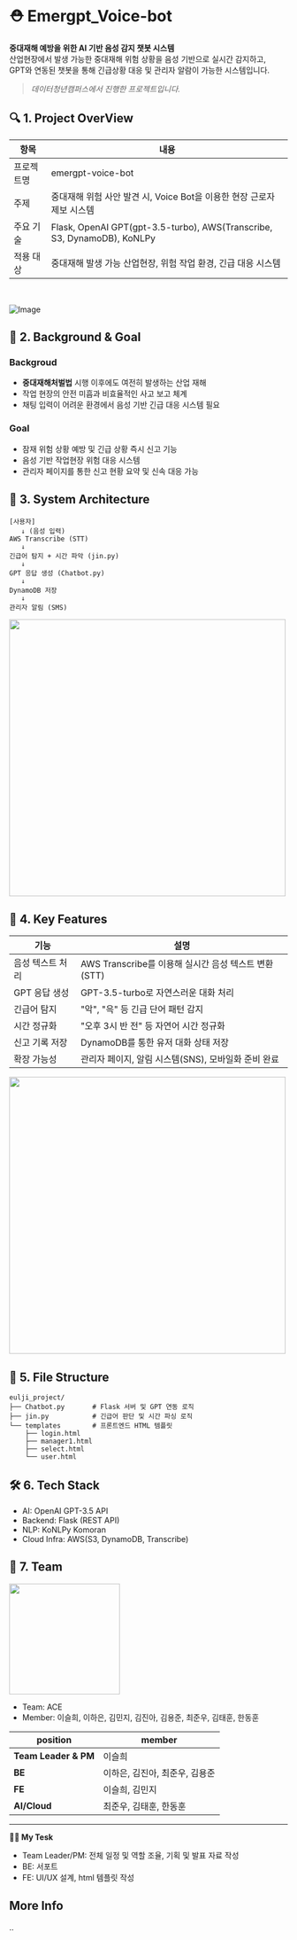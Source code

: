 # ⛑️ Emergpt_Voice-bot
**중대재해 예방을 위한 AI 기반 음성 감지 챗봇 시스템**  
산업현장에서 발생 가능한 중대재해 위험 상황을 음성 기반으로 실시간 감지하고,  
GPT와 연동된 챗봇을 통해 긴급상황 대응 및 관리자 알람이 가능한 시스템입니다.

> *데이터청년캠퍼스에서 진행한 프로젝트입니다.* 

## 🔍 1. Project OverView
| 항목 | 내용 |
| --------- | ----- |
| 프로젝트명 | emergpt-voice-bot |
| 주제 | 중대재해 위험 사안 발견 시, Voice Bot을 이용한 현장 근로자 제보 시스템 |
| 주요 기술 | Flask, OpenAI GPT(gpt-3.5-turbo), AWS(Transcribe, S3, DynamoDB), KoNLPy |
| 적용 대상 | 중대재해 발생 가능 산업현장, 위험 작업 환경, 긴급 대응 시스템 |   
<br/>
  
![Image](https://github.com/user-attachments/assets/a0eff313-bf3a-4da3-a542-b712886a1324)
  
## 🎯 2. Background & Goal
### Backgroud
- **중대재해처벌법** 시행 이후에도 여전히 발생하는 산업 재해
- 작업 현장의 안전 미흡과 비효율적인 사고 보고 체계
- 채팅 입력이 어려운 환경에서 음성 기반 긴급 대응 시스템 필요
### Goal
- 잠재 위험 상황 예방 및 긴급 상황 즉시 신고 기능
- 음성 기반 작업현장 위험 대응 시스템
- 관리자 페이지를 통한 신고 현황 요약 및 신속 대응 가능

## 🧱 3. System Architecture
```
[사용자]
   ↓ (음성 입력)
AWS Transcribe (STT)
   ↓
긴급어 탐지 + 시간 파악 (jin.py)
   ↓
GPT 응답 생성 (Chatbot.py)
   ↓
DynamoDB 저장
   ↓
관리자 알림 (SMS)
```
<img src="https://github.com/user-attachments/assets/bdeba10d-447c-47e8-8933-fab6bbcba933" width="500"/>


## 📌 4. Key Features
| 기능 | 설명 |
|------|------|
| 음성 텍스트 처리 | AWS Transcribe를 이용해 실시간 음성 텍스트 변환(STT) |
| GPT 응답 생성 | GPT-3.5-turbo로 자연스러운 대화 처리 |
| 긴급어 탐지 | "악", "윽" 등 긴급 단어 패턴 감지 |
| 시간 정규화 | "오후 3시 반 전" 등 자연어 시간 정규화 |
| 신고 기록 저장 | DynamoDB를 통한 유저 대화 상태 저장 |
| 확장 가능성 | 관리자 페이지, 알림 시스템(SNS), 모바일화 준비 완료 |

<img src="https://github.com/user-attachments/assets/d045cc9f-cf1e-422d-8181-fff113689c7c" width="500"/>

## 📁 5. File Structure
```
eulji_project/
├── Chatbot.py       # Flask 서버 및 GPT 연동 로직
├── jin.py           # 긴급어 판단 및 시간 파싱 로직
└── templates        # 프론트엔드 HTML 템플릿
    ├── login.html
    ├── manager1.html
    ├── select.html
    └── user.html
```

## 🛠️ 6. Tech Stack

- AI: OpenAI GPT-3.5 API
- Backend: Flask (REST API)
- NLP: KoNLPy Komoran
- Cloud Infra: AWS(S3, DynamoDB, Transcribe)

## 👥  7. Team
<img src="https://github.com/user-attachments/assets/7d3a7275-15e3-4758-b56a-f36b44d9cac5" width="200"/>  

- Team: ACE <br/> 
- Member: 이슬희, 이하은, 김민지, 김진아, 김용준, 최준우, 김태훈, 한동훈

| position | member |
| ---- | ---- |
| **Team Leader & PM** | 이슬희 |
| **BE** | 이하은, 김진아, 최준우, 김용준 |
| **FE** | 이슬희, 김민지 |
| **AI/Cloud** |  최준우, 김태훈, 한동훈 |
---
**🙋‍♀️ My Tesk**  
- Team Leader/PM: 전체 일정 및 역할 조율, 기획 및 발표 자료 작성
- BE: 서포트
- FE: UI/UX 설계, html 템플릿 작성

## More Info
..

